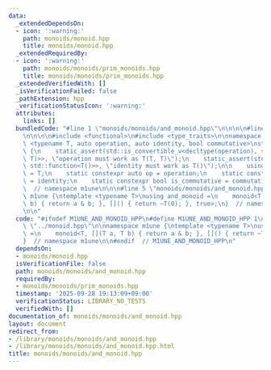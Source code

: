 ```yaml
---
data:
  _extendedDependsOn:
  - icon: ':warning:'
    path: monoids/monoid.hpp
    title: monoids/monoid.hpp
  _extendedRequiredBy:
  - icon: ':warning:'
    path: monoids/monoids/prim_monoids.hpp
    title: monoids/monoids/prim_monoids.hpp
  _extendedVerifiedWith: []
  _isVerificationFailed: false
  _pathExtension: hpp
  _verificationStatusIcon: ':warning:'
  attributes:
    links: []
  bundledCode: "#line 1 \"monoids/monoids/and_monoid.hpp\"\n\n\n\n#line 1 \"monoids/monoid.hpp\"\
    \n\n\n\n#include <functional>\n#include <type_traits>\n\nnamespace m1une {\ntemplate\
    \ <typename T, auto operation, auto identity, bool commutative>\nstruct monoid\
    \ {\n    static_assert(std::is_convertible_v<decltype(operation), std::function<T(T,\
    \ T)>>, \"operation must work as T(T, T)\");\n    static_assert(std::is_convertible_v<decltype(identity),\
    \ std::function<T()>>, \"identity must work as T()\");\n\n    using value_type\
    \ = T;\n    static constexpr auto op = operation;\n    static constexpr auto id\
    \ = identity;\n    static constexpr bool is_commutative = commutative;\n};\n}\
    \  // namespace m1une\n\n\n#line 5 \"monoids/monoids/and_monoid.hpp\"\n\nnamespace\
    \ m1une {\ntemplate <typename T>\nusing and_monoid =\n    monoid<T, [](T a, T\
    \ b) { return a & b; }, []() { return ~T(0); }, true>;\n}  // namespace m1une\n\
    \n\n"
  code: "#ifndef M1UNE_AND_MONOID_HPP\n#define M1UNE_AND_MONOID_HPP 1\n\n#include\
    \ \"../monoid.hpp\"\n\nnamespace m1une {\ntemplate <typename T>\nusing and_monoid\
    \ =\n    monoid<T, [](T a, T b) { return a & b; }, []() { return ~T(0); }, true>;\n\
    }  // namespace m1une\n\n#endif  // M1UNE_AND_MONOID_HPP\n"
  dependsOn:
  - monoids/monoid.hpp
  isVerificationFile: false
  path: monoids/monoids/and_monoid.hpp
  requiredBy:
  - monoids/monoids/prim_monoids.hpp
  timestamp: '2025-09-28 19:13:09+09:00'
  verificationStatus: LIBRARY_NO_TESTS
  verifiedWith: []
documentation_of: monoids/monoids/and_monoid.hpp
layout: document
redirect_from:
- /library/monoids/monoids/and_monoid.hpp
- /library/monoids/monoids/and_monoid.hpp.html
title: monoids/monoids/and_monoid.hpp
---
```

